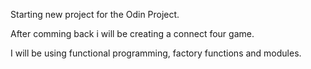 Starting new project for the Odin Project.

After comming back i will be creating a connect four game.

I will be using functional programming, factory functions and modules.
